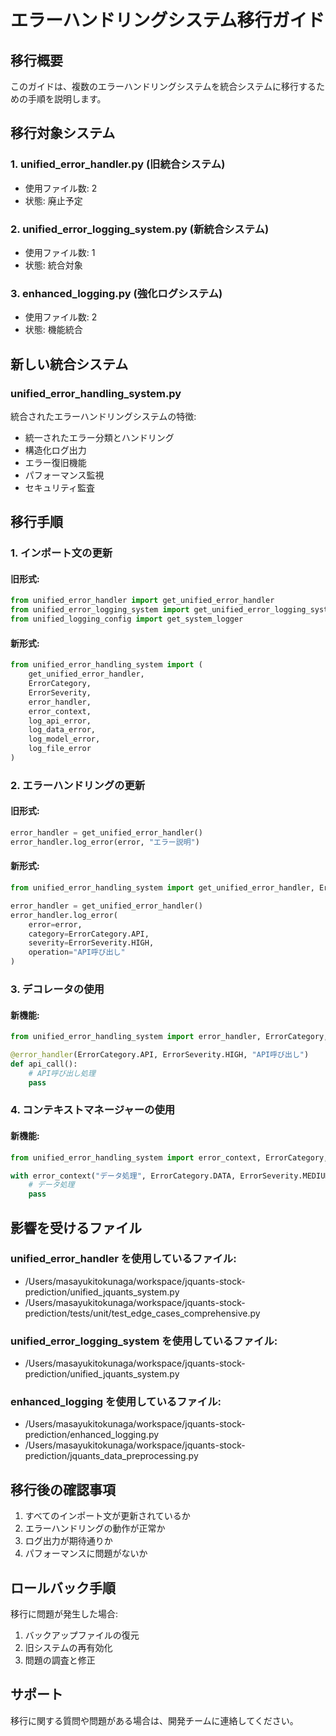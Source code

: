 # エラーハンドリングシステム移行ガイド

## 移行概要

このガイドは、複数のエラーハンドリングシステムを統合システムに移行するための手順を説明します。

## 移行対象システム

### 1. unified_error_handler.py (旧統合システム)
- 使用ファイル数: 2
- 状態: 廃止予定

### 2. unified_error_logging_system.py (新統合システム)
- 使用ファイル数: 1
- 状態: 統合対象

### 3. enhanced_logging.py (強化ログシステム)
- 使用ファイル数: 2
- 状態: 機能統合

## 新しい統合システム

### unified_error_handling_system.py
統合されたエラーハンドリングシステムの特徴:
- 統一されたエラー分類とハンドリング
- 構造化ログ出力
- エラー復旧機能
- パフォーマンス監視
- セキュリティ監査

## 移行手順

### 1. インポート文の更新

#### 旧形式:
```python
from unified_error_handler import get_unified_error_handler
from unified_error_logging_system import get_unified_error_logging_system
from unified_logging_config import get_system_logger
```

#### 新形式:
```python
from unified_error_handling_system import (
    get_unified_error_handler,
    ErrorCategory,
    ErrorSeverity,
    error_handler,
    error_context,
    log_api_error,
    log_data_error,
    log_model_error,
    log_file_error
)
```

### 2. エラーハンドリングの更新

#### 旧形式:
```python
error_handler = get_unified_error_handler()
error_handler.log_error(error, "エラー説明")
```

#### 新形式:
```python
from unified_error_handling_system import get_unified_error_handler, ErrorCategory, ErrorSeverity

error_handler = get_unified_error_handler()
error_handler.log_error(
    error=error,
    category=ErrorCategory.API,
    severity=ErrorSeverity.HIGH,
    operation="API呼び出し"
)
```

### 3. デコレータの使用

#### 新機能:
```python
from unified_error_handling_system import error_handler, ErrorCategory, ErrorSeverity

@error_handler(ErrorCategory.API, ErrorSeverity.HIGH, "API呼び出し")
def api_call():
    # API呼び出し処理
    pass
```

### 4. コンテキストマネージャーの使用

#### 新機能:
```python
from unified_error_handling_system import error_context, ErrorCategory, ErrorSeverity

with error_context("データ処理", ErrorCategory.DATA, ErrorSeverity.MEDIUM) as error_handler:
    # データ処理
    pass
```

## 影響を受けるファイル

### unified_error_handler を使用しているファイル:
- /Users/masayukitokunaga/workspace/jquants-stock-prediction/unified_jquants_system.py
- /Users/masayukitokunaga/workspace/jquants-stock-prediction/tests/unit/test_edge_cases_comprehensive.py

### unified_error_logging_system を使用しているファイル:
- /Users/masayukitokunaga/workspace/jquants-stock-prediction/unified_jquants_system.py

### enhanced_logging を使用しているファイル:
- /Users/masayukitokunaga/workspace/jquants-stock-prediction/enhanced_logging.py
- /Users/masayukitokunaga/workspace/jquants-stock-prediction/jquants_data_preprocessing.py

## 移行後の確認事項

1. すべてのインポート文が更新されているか
2. エラーハンドリングの動作が正常か
3. ログ出力が期待通りか
4. パフォーマンスに問題がないか

## ロールバック手順

移行に問題が発生した場合:

1. バックアップファイルの復元
2. 旧システムの再有効化
3. 問題の調査と修正

## サポート

移行に関する質問や問題がある場合は、開発チームに連絡してください。
